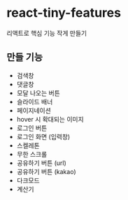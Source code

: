 # react-tiny-features
리액트로 핵심 기능 작게 만들기

## 만들 기능 
- 검색창
- 댓글창
- 모달 나오는 버튼
- 슬라이드 배너
- 페이지네이션
- hover 시 확대되는 이미지
- 로그인 버튼
- 로그인 화면 (입력창)
- 스켈레톤
- 무한 스크롤
- 공유하기 버튼 (url)
- 공유하기 버튼 (kakao)
- 다크모드
- 계산기
